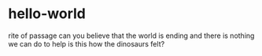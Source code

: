 # hello-world
rite of passage
can  you believe that the world is ending and there is nothing we can do to help is this how the dinosaurs felt?

